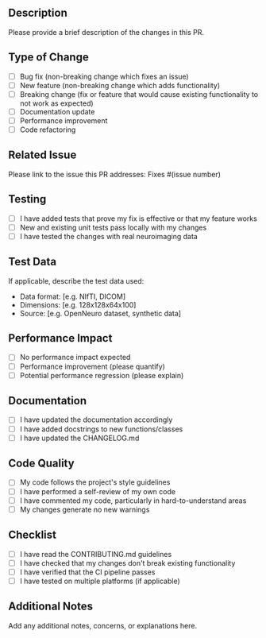 ## Description
Please provide a brief description of the changes in this PR.

## Type of Change
- [ ] Bug fix (non-breaking change which fixes an issue)
- [ ] New feature (non-breaking change which adds functionality)
- [ ] Breaking change (fix or feature that would cause existing functionality to not work as expected)
- [ ] Documentation update
- [ ] Performance improvement
- [ ] Code refactoring

## Related Issue
Please link to the issue this PR addresses:
Fixes #(issue number)

## Testing
- [ ] I have added tests that prove my fix is effective or that my feature works
- [ ] New and existing unit tests pass locally with my changes
- [ ] I have tested the changes with real neuroimaging data

## Test Data
If applicable, describe the test data used:
- Data format: [e.g. NIfTI, DICOM]
- Dimensions: [e.g. 128x128x64x100]
- Source: [e.g. OpenNeuro dataset, synthetic data]

## Performance Impact
- [ ] No performance impact expected
- [ ] Performance improvement (please quantify)
- [ ] Potential performance regression (please explain)

## Documentation
- [ ] I have updated the documentation accordingly
- [ ] I have added docstrings to new functions/classes
- [ ] I have updated the CHANGELOG.md

## Code Quality
- [ ] My code follows the project's style guidelines
- [ ] I have performed a self-review of my own code
- [ ] I have commented my code, particularly in hard-to-understand areas
- [ ] My changes generate no new warnings

## Checklist
- [ ] I have read the CONTRIBUTING.md guidelines
- [ ] I have checked that my changes don't break existing functionality
- [ ] I have verified that the CI pipeline passes
- [ ] I have tested on multiple platforms (if applicable)

## Additional Notes
Add any additional notes, concerns, or explanations here.